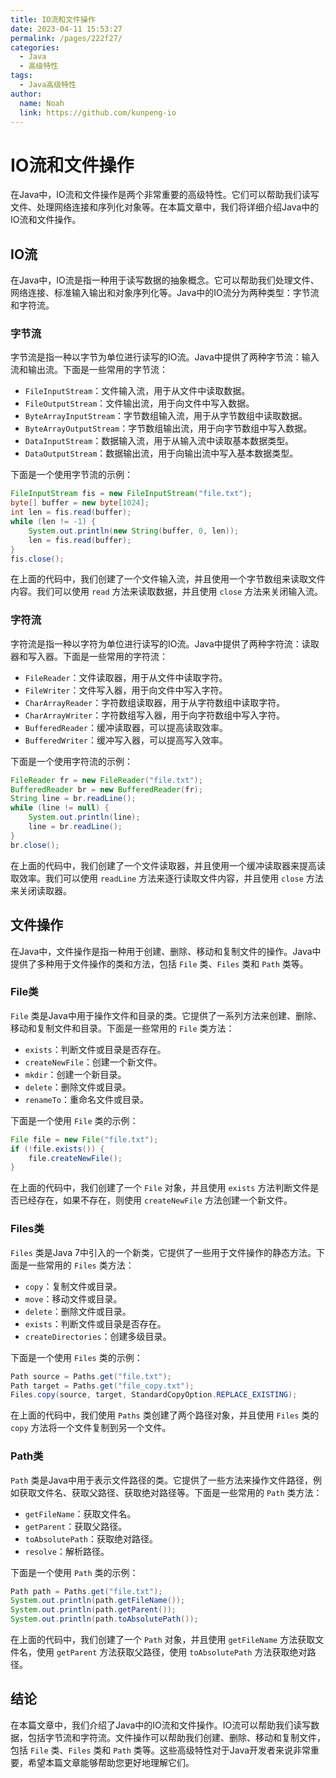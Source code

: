 ```yaml
---
title: IO流和文件操作
date: 2023-04-11 15:53:27
permalink: /pages/222f27/
categories:
  - Java
  - 高级特性
tags:
  - Java高级特性
author: 
  name: Noah
  link: https://github.com/kunpeng-io
---
```

# IO流和文件操作

在Java中，IO流和文件操作是两个非常重要的高级特性。它们可以帮助我们读写文件、处理网络连接和序列化对象等。在本篇文章中，我们将详细介绍Java中的IO流和文件操作。

## IO流

在Java中，IO流是指一种用于读写数据的抽象概念。它可以帮助我们处理文件、网络连接、标准输入输出和对象序列化等。Java中的IO流分为两种类型：字节流和字符流。

### 字节流

字节流是指一种以字节为单位进行读写的IO流。Java中提供了两种字节流：输入流和输出流。下面是一些常用的字节流：

- `FileInputStream`：文件输入流，用于从文件中读取数据。
- `FileOutputStream`：文件输出流，用于向文件中写入数据。
- `ByteArrayInputStream`：字节数组输入流，用于从字节数组中读取数据。
- `ByteArrayOutputStream`：字节数组输出流，用于向字节数组中写入数据。
- `DataInputStream`：数据输入流，用于从输入流中读取基本数据类型。
- `DataOutputStream`：数据输出流，用于向输出流中写入基本数据类型。

下面是一个使用字节流的示例：

```java
FileInputStream fis = new FileInputStream("file.txt");
byte[] buffer = new byte[1024];
int len = fis.read(buffer);
while (len != -1) {
    System.out.println(new String(buffer, 0, len));
    len = fis.read(buffer);
}
fis.close();
```

在上面的代码中，我们创建了一个文件输入流，并且使用一个字节数组来读取文件内容。我们可以使用 `read` 方法来读取数据，并且使用 `close` 方法来关闭输入流。

### 字符流

字符流是指一种以字符为单位进行读写的IO流。Java中提供了两种字符流：读取器和写入器。下面是一些常用的字符流：

- `FileReader`：文件读取器，用于从文件中读取字符。
- `FileWriter`：文件写入器，用于向文件中写入字符。
- `CharArrayReader`：字符数组读取器，用于从字符数组中读取字符。
- `CharArrayWriter`：字符数组写入器，用于向字符数组中写入字符。
- `BufferedReader`：缓冲读取器，可以提高读取效率。
- `BufferedWriter`：缓冲写入器，可以提高写入效率。

下面是一个使用字符流的示例：

```java
FileReader fr = new FileReader("file.txt");
BufferedReader br = new BufferedReader(fr);
String line = br.readLine();
while (line != null) {
    System.out.println(line);
    line = br.readLine();
}
br.close();
```

在上面的代码中，我们创建了一个文件读取器，并且使用一个缓冲读取器来提高读取效率。我们可以使用 `readLine` 方法来逐行读取文件内容，并且使用 `close` 方法来关闭读取器。

## 文件操作

在Java中，文件操作是指一种用于创建、删除、移动和复制文件的操作。Java中提供了多种用于文件操作的类和方法，包括 `File` 类、`Files` 类和 `Path` 类等。

### File类

`File` 类是Java中用于操作文件和目录的类。它提供了一系列方法来创建、删除、移动和复制文件和目录。下面是一些常用的 `File` 类方法：

- `exists`：判断文件或目录是否存在。
- `createNewFile`：创建一个新文件。
- `mkdir`：创建一个新目录。
- `delete`：删除文件或目录。
- `renameTo`：重命名文件或目录。

下面是一个使用 `File` 类的示例：

```java
File file = new File("file.txt");
if (!file.exists()) {
    file.createNewFile();
}
```

在上面的代码中，我们创建了一个 `File` 对象，并且使用 `exists` 方法判断文件是否已经存在，如果不存在，则使用 `createNewFile` 方法创建一个新文件。

### Files类

`Files` 类是Java 7中引入的一个新类，它提供了一些用于文件操作的静态方法。下面是一些常用的 `Files` 类方法：

- `copy`：复制文件或目录。
- `move`：移动文件或目录。
- `delete`：删除文件或目录。
- `exists`：判断文件或目录是否存在。
- `createDirectories`：创建多级目录。

下面是一个使用 `Files` 类的示例：

```java
Path source = Paths.get("file.txt");
Path target = Paths.get("file_copy.txt");
Files.copy(source, target, StandardCopyOption.REPLACE_EXISTING);
```

在上面的代码中，我们使用 `Paths` 类创建了两个路径对象，并且使用 `Files` 类的 `copy` 方法将一个文件复制到另一个文件。

### Path类

`Path` 类是Java中用于表示文件路径的类。它提供了一些方法来操作文件路径，例如获取文件名、获取父路径、获取绝对路径等。下面是一些常用的 `Path` 类方法：

- `getFileName`：获取文件名。
- `getParent`：获取父路径。
- `toAbsolutePath`：获取绝对路径。
- `resolve`：解析路径。

下面是一个使用 `Path` 类的示例：

```java
Path path = Paths.get("file.txt");
System.out.println(path.getFileName());
System.out.println(path.getParent());
System.out.println(path.toAbsolutePath());
```

在上面的代码中，我们创建了一个 `Path` 对象，并且使用 `getFileName` 方法获取文件名，使用 `getParent` 方法获取父路径，使用 `toAbsolutePath` 方法获取绝对路径。

## 结论

在本篇文章中，我们介绍了Java中的IO流和文件操作。IO流可以帮助我们读写数据，包括字节流和字符流。文件操作可以帮助我们创建、删除、移动和复制文件，包括 `File` 类、`Files` 类和 `Path` 类等。这些高级特性对于Java开发者来说非常重要，希望本篇文章能够帮助您更好地理解它们。